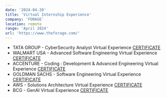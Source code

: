```yaml
---
date: '2024-04-20'
title: 'Virtual Internship Experience'
company: 'FORAGE'
location: remote
range: 'April 2024'
url: 'https://www.theforage.com/'
---
```


- TATA GROUP - CyberSecurity Analyst Virtual Experience [CERTIFICATE](https://joshuasportfolio.blob.core.windows.net/certificates/Tata%20Group_certificate.pdf?sp=r&st=2024-04-20T10:15:08Z&se=2100-04-20T18:15:08Z&spr=https&sv=2022-11-02&sr=b&sig=DJab1ciri3aLhFm2meHf6NIrW7YVR%2B4z2LTQwY3ruro%3D)
- WALMART USA - Advanced Software Engineering Virtual Experience [CERTIFICATE](https://joshuasportfolio.blob.core.windows.net/certificates/Walmart%20USA_certificate.pdf?sp=r&st=2024-04-20T10:15:44Z&se=2100-04-20T18:15:44Z&spr=https&sv=2022-11-02&sr=b&sig=%2FcSwNTUm5UPm8kWiS5dwou8vLVxm7d5OqjQyGrKaSoE%3D)
- ACCENTURE - Coding : Development & Advanced Engineering Virtual Experience [CERTIFICATE](https://joshuasportfolio.blob.core.windows.net/certificates/Accenture%20North%20America_certificate.pdf?sp=r&st=2024-04-20T10:13:58Z&se=2100-04-20T18:13:58Z&spr=https&sv=2022-11-02&sr=b&sig=H3%2B9FXBRUzqA6MVqmQ6a02bihQiq7rgmn%2BsOg0CGpEY%3D)
- GOLDMAN SACHS - Software Engineering Virtual Experience [CERTIFICATE](https://joshuasportfolio.blob.core.windows.net/certificates/Goldman%20Sachs_certificate.pdf?sp=r&st=2024-04-20T16:54:46Z&se=2100-04-21T00:54:46Z&spr=https&sv=2022-11-02&sr=b&sig=HslvkiSRTZ6KqE3L945phRN1sMWrub%2BIJa%2FJbCHOOtI%3D)
- AWS - Solutions Architecture Virtual Experience [CERTIFICATE](https://joshuasportfolio.blob.core.windows.net/certificates/AWS%20APAC_certificate.pdf?sp=r&st=2024-04-20T17:06:48Z&se=2100-04-21T01:06:48Z&spr=https&sv=2022-11-02&sr=b&sig=vRBQ9hz2krerKMVQ91%2FvcCzkZvyL9h4jDQ6qtvqCO9M%3D)
- BCG - GenAI Virtual Experience [CERTIFICATE](https://joshuasportfolio.blob.core.windows.net/certificates/BCG_certificate.pdf?sp=r&st=2024-04-20T17:24:29Z&se=2100-04-21T01:24:29Z&spr=https&sv=2022-11-02&sr=b&sig=UwDBEflG34NY7xwN1DlpXXZLf0qCEUeeoTbHd1QjFF0%3D)
